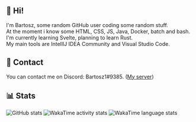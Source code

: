 ## 👋 Hi!
I'm Bartosz, some random GitHub user coding some random stuff. <br/>
At the moment i know some HTML, CSS, JS, Java, Docker, batch and bash. <br/>
I'm currently learning Svelte, planning to learn Rust. <br/>
My main tools are IntellIJ IDEA Community and Visual Studio Code. <br/>

## 📨 Contact
You can contact me on Discord: Bartosz1#9385. ([My server](https://discord.gg/FcFebUD9wG))

## 📊 Stats
![GitHub stats](https://github-readme-stats.vercel.app/api?username=bartosz11&show_icons=true&theme=dark)
![WakaTime activity stats](https://wakatime.com/share/@a84327e8-d17a-4fa2-b904-dbf93bdffa18/8c36c738-0e86-4975-b6cc-390179539496.svg)
![WakaTime language stats](https://wakatime.com/share/@a84327e8-d17a-4fa2-b904-dbf93bdffa18/596cc708-afd2-4954-a1c4-7e9c3ecdf7f0.svg)


